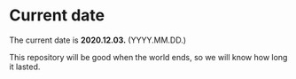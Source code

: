 # Current date

The current date is **2020.12.03.** (YYYY.MM.DD.)

This repository will be good when the world ends, so we will know how long it lasted.